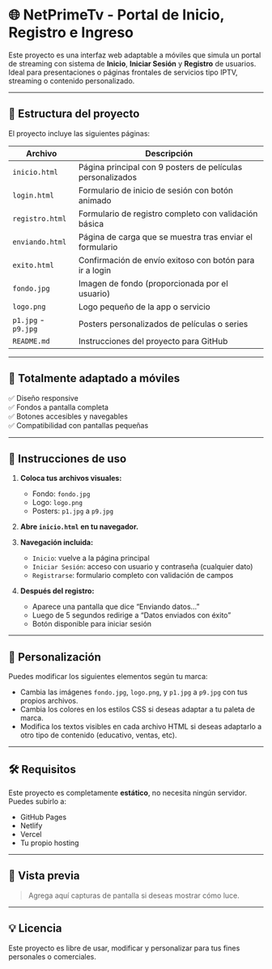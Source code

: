 # 🌐 NetPrimeTv - Portal de Inicio, Registro e Ingreso

Este proyecto es una interfaz web adaptable a móviles que simula un portal de streaming con sistema de **Inicio**, **Iniciar Sesión** y **Registro** de usuarios. Ideal para presentaciones o páginas frontales de servicios tipo IPTV, streaming o contenido personalizado.

---

## 🧩 Estructura del proyecto

El proyecto incluye las siguientes páginas:

| Archivo        | Descripción |
|----------------|-------------|
| `inicio.html`  | Página principal con 9 posters de películas personalizados |
| `login.html`   | Formulario de inicio de sesión con botón animado |
| `registro.html`| Formulario de registro completo con validación básica |
| `enviando.html`| Página de carga que se muestra tras enviar el formulario |
| `exito.html`   | Confirmación de envío exitoso con botón para ir a login |
| `fondo.jpg`    | Imagen de fondo (proporcionada por el usuario) |
| `logo.png`     | Logo pequeño de la app o servicio |
| `p1.jpg` - `p9.jpg` | Posters personalizados de películas o series |
| `README.md`    | Instrucciones del proyecto para GitHub |

---

## 📲 Totalmente adaptado a móviles

✅ Diseño responsive  
✅ Fondos a pantalla completa  
✅ Botones accesibles y navegables  
✅ Compatibilidad con pantallas pequeñas  

---

## 🧾 Instrucciones de uso

1. **Coloca tus archivos visuales:**
   - Fondo: `fondo.jpg`
   - Logo: `logo.png`
   - Posters: `p1.jpg` a `p9.jpg`

2. **Abre `inicio.html` en tu navegador.**

3. **Navegación incluida:**
   - `Inicio`: vuelve a la página principal
   - `Iniciar Sesión`: acceso con usuario y contraseña (cualquier dato)
   - `Registrarse`: formulario completo con validación de campos

4. **Después del registro:**
   - Aparece una pantalla que dice “Enviando datos…”
   - Luego de 5 segundos redirige a “Datos enviados con éxito”
   - Botón disponible para iniciar sesión

---

## 🚀 Personalización

Puedes modificar los siguientes elementos según tu marca:

- Cambia las imágenes `fondo.jpg`, `logo.png`, y `p1.jpg` a `p9.jpg` con tus propios archivos.
- Cambia los colores en los estilos CSS si deseas adaptar a tu paleta de marca.
- Modifica los textos visibles en cada archivo HTML si deseas adaptarlo a otro tipo de contenido (educativo, ventas, etc).

---

## 🛠️ Requisitos

Este proyecto es completamente **estático**, no necesita ningún servidor. Puedes subirlo a:

- GitHub Pages
- Netlify
- Vercel
- Tu propio hosting

---

## 📸 Vista previa

> Agrega aquí capturas de pantalla si deseas mostrar cómo luce.

---

## 💡 Licencia

Este proyecto es libre de usar, modificar y personalizar para tus fines personales o comerciales.
